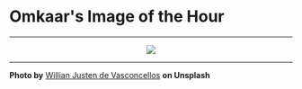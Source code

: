 # Omkaar's Image of the Hour

---

<div align="center">

<a href="https://unsplash.com/photos/empty-street-with-yellow-traffic-light-ctxoPCtIPh4">
  <img src="https://images.unsplash.com/photo-1754079132799-c766676cda0a?crop=entropy&cs=tinysrgb&fit=max&fm=jpg&ixid=M3w3NjA2Nzh8MHwxfHJhbmRvbXx8fHx8fHx8fDE3NTQ2OTA0MDB8&ixlib=rb-4.1.0&q=80&w=1080" style="max-width:100%; height:auto;">
</a>



</div>

---

**Photo by** [Willian Justen de Vasconcellos](https://unsplash.com/@willianjusten) **on Unsplash**
